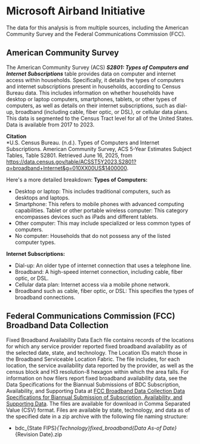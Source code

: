 # Microsoft Airband Initiative
The data for this analysis is from multiple sources, including the American Community Survey and the Federal Communications Commission (FCC).

## American Community Survey
The American Community Survey (ACS) ***S2801: Types of Computers and Internet Subscriptions*** table provides data on computer and internet access within households. Specifically, it details the types of computers and internet subscriptions present in households, according to Census Bureau data. This includes information on whether households have desktop or laptop computers, smartphones, tablets, or other types of computers, as well as details on their internet subscriptions, such as dial-up, broadband (including cable, fiber optic, or DSL), or cellular data plans. This data is segmented to the Census Tract level for all of the United States. Data is available from 2017 to 2023.

**Citation**<br>
*U.S. Census Bureau. (n.d.). Types of Computers and Internet Subscriptions. American Community Survey, ACS 5-Year Estimates Subject Tables, Table S2801. Retrieved June 16, 2025, from https://data.census.gov/table/ACSST5Y2023.S2801?q=broadband+Internet&g=010XX00US$1400000.

Here's a more detailed breakdown:
**Types of Computers:**
* Desktop or laptop: This includes traditional computers, such as desktops and laptops.
* Smartphone: This refers to mobile phones with advanced computing capabilities.
Tablet or other portable wireless computer: This category encompasses devices such as iPads and different tablets.
* Other computer: This may include specialized or less common types of computers.
* No computer: Households that do not possess any of the listed computer types. 

**Internet Subscriptions:**
* Dial-up: An older type of internet connection that uses a telephone line.
* Broadband: A high-speed internet connection, including cable, fiber optic, or DSL.
* Cellular data plan: Internet access via a mobile phone network.
* Broadband such as cable, fiber optic, or DSL: This specifies the types of broadband connections.

## Federal Communications Commission (FCC) Broadband Data Collection
Fixed Broadband Availability Data
Each file contains records of the locations for which any service provider reported fixed broadband availability as of the selected date, state, and technology. The Location IDs match those in the Broadband Serviceable Location Fabric. The file includes, for each location, the service availability data reported by the provider, as well as the census block and H3 resolution-8 hexagon within which the area falls. For information on how filers report fixed broadband availability data, see the Data Specifications for the Biannual Submissions of BDC Subscription, Availability, and Supporting Data at [FCC Broadband Data Collection Data Specifications for Biannual Submission of Subscription, Availability, and Supporting Data](https://us-fcc.box.com/v/bdc-availability-spec).
The files are available for download in Comma Separated Value (CSV) format.
Files are available by state, technology, and data as of the specified date in a zip archive with the following file naming structure:
* bdc_{State FIPS}_{Technology}_fixed_broadband_{Data As-of Date}_{Revision Date}.zip
